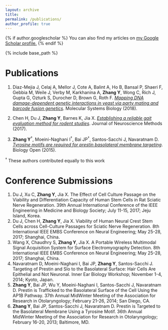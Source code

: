 ```yaml
---
layout: archive
title: 
permalink: /publications/
author_profile: true
---
```


{% if author.googlescholar %}
  You can also find my articles on <u><a href="{{author.googlescholar}}">my Google Scholar profile</a>.</u>
{% endif %}

{% include base_path %}

Publications
=======

1.	Diaz-Mejia J, Celaj A, Mellor J, Cote A, Balint A, Ho B, Bansal P, Shaeri F, Gebbia M, Weile J, Verby M, Karkhanina A, **Zhang Y**, Wong C, Rich J, Gupta G, Ozturk S, Durocher D, Brown G, Roth F. [*Mapping DNA damage-dependent genetic interactions in yeast via party mating and barcode fusion genetics*](https://www.embopress.org/doi/full/10.15252/msb.20177985). Molecular Systems Biology (2018).

2.	Chen H, Du J, **Zhang Y**, Barnes K, Jia X. [*Establishing a reliable gait evaluation method for rodent studies*](https://www.sciencedirect.com/science/article/pii/S016502701730081X). Journal of Neuroscience Methods (2017). 

3.	**Zhang Y**<sup>†</sup>, Moeini-Naghani I<sup>†</sup>, Bai JP<sup>†</sup>, Santos-Sacchi J, Navaratnam D. [*Tyrosine motifs are required for prestin basolateral membrane targeting*](https://bio.biologists.org/content/4/2/197.short). Biology Open (2015).

<sup>†</sup> These authors contributed equally to this work

Conference Submissions
=======

1.	Du J, Xu C, **Zhang Y**, Jia X. The Effect of Cell Culture Passage on the Viability and Differentiation Capacity of Human Stem Cells in Rat Sciatic Nerve Regeneration. 39th Annual International Conference of the IEEE Engineering in Medicine and Biology Society; July 11-15, 2017; Jeju Island, Korea.
2.	Du J, Chen H, **Zhang Y**, Jia X. Viability of Human Neural Crest Stem Cells across Cell-Culture Passages for Sciatic Nerve Regeneration. 8th International IEEE EMBS Conference on Neural Engineering; May 25-28, 2017; Shanghai, China. 
3.	Wang X, Chaudhry S, **Zhang Y**, Jia X. A Portable Wireless Multimodal Signal Acquisition System for Surface Electromyography Detection. 8th International IEEE EMBS Conference on Neural Engineering; May 25-28, 2017; Shanghai, China.
4.	Navaratnam D, Moeini-Naghani I, Bai JP, **Zhang Y**, Santos-Sacchi J. Targeting of Prestin and Slo to the Basolateral Surface: Hair Cells Are Epithelial and Not Neuronal. Inner Ear Biology Workshop; November 1-4, 2014; Kyoto, Japan.
5.	**Zhang Y**, Bai JP, Wu Y, Moeini-Naghani I, Santos-Sacchi J, Navaratnam D. Prestin is Trafficked to the Basolateral Surface of the Cell Using the AP1B Pathway. 37th Annual MidWinter Meeting of the Association for Research in Otolaryngology; February 21-26, 2014; San Diego, CA.
6.	**Zhang Y**, Bai JP, Santos-Sacchi J, Navaratnam D. Prestin is Targeted to the Basolateral Membrane Using a Tyrosine Motif. 36th Annual MidWinter Meeting of the Association for Research in Otolaryngology; February 16-20, 2013; Baltimore, MD.
